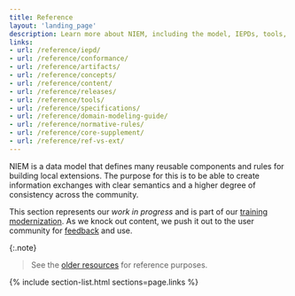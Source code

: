 ```yaml
---
title: Reference
layout: 'landing_page'
description: Learn more about NIEM, including the model, IEPDs, tools, and specifications.
links:
- url: /reference/iepd/
- url: /reference/conformance/
- url: /reference/artifacts/
- url: /reference/concepts/
- url: /reference/content/
- url: /reference/releases/
- url: /reference/tools/
- url: /reference/specifications/
- url: /reference/domain-modeling-guide/
- url: /reference/normative-rules/
- url: /reference/core-supplement/
- url: /reference/ref-vs-ext/
---
```


NIEM is a data model that defines many reusable components and rules for building local extensions.  The purpose for this is to be able to create information exchanges with clear semantics and a higher degree of consistency across the community.

This section represents our *work in progress* and is part of our [training modernization](http://niem.github.io/training/). As we knock out content, we push it out to the user community for [feedback](https://github.com/NIEM/NIEM.github.io/issues) and use.

{:.note}
>See the [older resources](https://www.niem.gov/techhub/iepd-resources) for reference purposes.

{% include section-list.html sections=page.links %}
